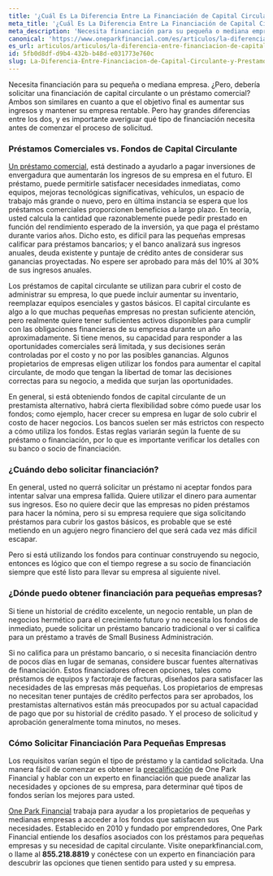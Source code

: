 ```yaml
---
title: '¿Cuál Es La Diferencia Entre La Financiación de Capital Circulante y Un Préstamo Comercial?'
meta_title: '¿Cuál Es La Diferencia Entre La Financiación de Capital Circulante y Un Préstamo Comercial?'
meta_description: 'Necesita financiación para su pequeña o mediana empresa. ¿Pero, debería solicitar una financiación de capital circulante o un préstamo comercial? Ambos son similares en cuanto a que el objetivo final es aumentar sus ingresos y mantener su empresa rentable. Pero hay grandes diferencias entre los dos, y es importante averiguar qué tipo de financiación necesita antes de comenzar el proceso de solicitud.'
canonical: 'https://www.oneparkfinancial.com/es/articulos/la-diferencia-entre-financiacion-de-capital-circulante-y-prestamo-comercial'
es_url: articulos/articulos/la-diferencia-entre-financiacion-de-capital-circulante-y-prestamo-comercial
id: 5fb0d8df-d9b4-432b-b48d-e031773e760c
slug: La-Diferencia-Entre-Financiacion-de-Capital-Circulante-y-Prestamo-Comercial
---
```

Necesita financiación para su pequeña o mediana empresa. ¿Pero, debería solicitar una financiación de capital circulante o un préstamo comercial? Ambos son similares en cuanto a que el objetivo final es aumentar sus ingresos y mantener su empresa rentable. Pero hay grandes diferencias entre los dos, y es importante averiguar qué tipo de financiación necesita antes de comenzar el proceso de solicitud. 

### Préstamos Comerciales vs. Fondos de Capital Circulante

[Un préstamo comercial](https://www.oneparkfinancial.com/es/articulos/el-capital-circulante-es-importante-para-una-pequena-empresa), está destinado a ayudarlo a pagar inversiones de envergadura  que aumentarán los ingresos de su empresa en el futuro. El préstamo, puede permitirle satisfacer necesidades inmediatas, como equipos, mejoras tecnológicas significativas, vehículos, un espacio de trabajo más grande o nuevo, pero en última instancia se espera que los préstamos comerciales proporcionen beneficios a largo plazo. En teoría, usted calcula la cantidad que razonablemente puede pedir prestado en función del rendimiento esperado de la inversión, ya que paga el préstamo durante varios años. Dicho esto, es difícil para las pequeñas empresas calificar para préstamos bancarios; y el banco analizará sus ingresos anuales, deuda existente y puntaje de crédito antes de considerar sus ganancias proyectadas. No espere ser aprobado para más del 10% al 30% de sus ingresos anuales.

Los préstamos de capital circulante se utilizan para cubrir el costo de administrar su empresa, lo que puede incluir aumentar su inventario, reemplazar equipos esenciales y gastos básicos. El capital circulante es algo a lo que muchas pequeñas empresas no prestan suficiente atención, pero realmente quiere tener suficientes activos disponibles para cumplir con las obligaciones financieras de su empresa durante un año aproximadamente. Si tiene menos, su capacidad para responder a las oportunidades comerciales será limitada, y sus decisiones serán controladas por el costo y no por las posibles ganancias. Algunos propietarios de empresas eligen utilizar los fondos para aumentar el capital circulante, de modo que tengan la libertad de tomar las decisiones correctas para su negocio, a medida que surjan las oportunidades.

En general, si está obteniendo fondos de capital circulante de un prestamista alternativo, habrá cierta flexibilidad sobre cómo puede usar los fondos; como ejemplo, hacer crecer su empresa en lugar de solo cubrir el costo de hacer negocios. Los bancos suelen ser más estrictos con respecto a cómo utiliza los fondos. Estas reglas variarán según la fuente de su préstamo o financiación, por lo que es importante verificar los detalles con su banco o socio de financiación. 

### ¿Cuándo debo solicitar financiación?

En general, usted no querrá solicitar un préstamo ni aceptar fondos para intentar salvar una empresa  fallida. Quiere utilizar el dinero para aumentar sus ingresos. Eso no quiere decir que las empresas no piden préstamos para hacer la nómina, pero si su empresa requiere que siga solicitando préstamos para cubrir los gastos básicos, es probable que se esté metiendo en un agujero negro financiero del que será cada vez más difícil escapar.

Pero si está utilizando los fondos para continuar construyendo su negocio, entonces es lógico que con el tiempo regrese a su socio de financiación siempre que esté listo para llevar su empresa al siguiente nivel. 

### ¿Dónde puedo obtener financiación para pequeñas empresas?

Si tiene un historial de crédito excelente, un negocio rentable, un plan de negocios hermético para el crecimiento futuro y no necesita los fondos de inmediato, puede solicitar un préstamo bancario tradicional o ver si califica para un préstamo a través de Small Business Administración. 

Si no califica para un préstamo bancario, o si necesita financiación dentro de pocos días en lugar de semanas, considere buscar fuentes alternativas de financiación. Estos financiadores ofrecen opciones, tales como préstamos de equipos y factoraje de facturas, diseñados para satisfacer las necesidades de las empresas más pequeñas. Los propietarios de empresas no necesitan tener puntajes de crédito perfectos para ser aprobados, los prestamistas alternativos están más preocupados por su actual capacidad de pago que por su historial de crédito pasado. Y el proceso de solicitud y aprobación generalmente toma minutos, no meses.

### Cómo Solicitar Financiación Para Pequeñas Empresas

Los requisitos varían según el tipo de préstamo y la cantidad solicitada. Una manera fácil de comenzar es obtener la [precalificación](https://www.oneparkfinancial.com/es/preaprob) de One Park Financial y hablar con un experto en financiación que puede analizar las necesidades y opciones de su empresa, para determinar qué tipos de fondos serían los mejores para usted.

[One Park Financial](https://www.oneparkfinancial.com/es/preguntas-comunes) trabaja para ayudar a los propietarios de pequeñas y medianas empresas a acceder a los fondos que satisfacen sus necesidades. Establecido en 2010 y fundado por emprendedores, One Park Financial entiende los desafíos asociados con los préstamos para pequeñas empresas y su necesidad de capital circulante. Visite oneparkfinancial.com, o llame al **855.218.8819** y conéctese con un experto en financiación para descubrir las opciones que tienen sentido para usted y su empresa.